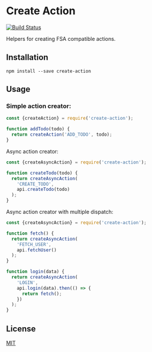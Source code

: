 # Create Action

[![Build Status](https://circleci.com/gh/nkt/create-action.svg?style=svg)](https://circleci.com/gh/nkt/create-action)

Helpers for creating FSA compatible actions.

## Installation

```
npm install --save create-action
```

## Usage

### Simple action creator:

```js
const {createAction} = require('create-action');

function addTodo(todo) {
  return createAction('ADD_TODO', todo);
}
```

Async action creator:

```js
const {createAsyncAction} = require('create-action');

function createTodo(todo) {
  return createAsyncAction(
    'CREATE_TODO',
    api.createTodo(todo)
  );
}
```

Async action creator with multiple dispatch:

```js
const {createAsyncAction} = require('create-action');

function fetch() {
  return createAsyncAction(
    'FETCH_USER',
    api.fetchUser()
  );
}

function login(data) {
  return createAsyncAction(
    'LOGIN',
    api.login(data).then(() => {
      return fetch();
    })
  );
}
```

## License
[MIT](LICENSE)
